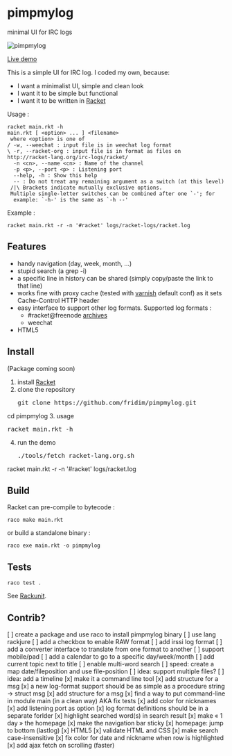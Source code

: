 pimpmylog
==========

minimal UI for IRC logs

![pimpmylog](http://i.imgur.com/kwabIOD.png)

[Live demo](http://logs.onfi.re/racket/)

This is a simple UI for IRC log. I coded my own, because:

* I want a minimalist UI, simple and clean look
* I want it to be simple but functional
* I want it to be written in [Racket](http://racket-lang.org)

Usage :

    racket main.rkt -h
    main.rkt [ <option> ... ] <filename>
     where <option> is one of
    / -w, --weechat : input file is in weechat log format
    \ -r, --racket-org : input file is in format as files on http://racket-lang.org/irc-logs/racket/
      -n <cn>, --name <cn> : Name of the channel
      -p <p>, --port <p> : Listening port
      --help, -h : Show this help
      -- : Do not treat any remaining argument as a switch (at this level)
     /|\ Brackets indicate mutually exclusive options.
     Multiple single-letter switches can be combined after one `-'; for
      example: `-h-' is the same as `-h --'

Example :

    racket main.rkt -r -n '#racket' logs/racket-logs/racket.log

Features
--------

* handy navigation (day, week, month, ...)
* stupid search (a grep -i)
* a specific line in history can be shared (simply copy/paste the link to that line)
* works fine with proxy cache (tested with [varnish](https://www.varnish-cache.org/) default conf) as it sets Cache-Control HTTP header
* easy interface to support other log formats. Supported log formats :
  * #racket@freenode [archives](http://racket-lang.org/irc-logs/racket/)
  * weechat
* HTML5

Install
-------
(Package coming soon)

1. install [Racket](http://racket-lang.org)
2. clone the repository
   <pre>git clone https://github.com/fridim/pimpmylog.git
cd pimpmylog</pre>
3. usage
   <pre>racket main.rkt -h</pre>

4. run the demo
   <pre>./tools/fetch_racket-lang.org.sh
racket main.rkt -r -n '#racket' logs/racket.log</pre>


Build
-----

Racket can pre-compile to bytecode :

    raco make main.rkt

or build a standalone binary :

    raco exe main.rkt -o pimpmylog

Tests
-----

    raco test .

See [Rackunit](http://docs.racket-lang.org/rackunit/).

Contrib?
--------

[ ] create a package and use raco to install pimpmylog binary
[ ] use lang rackjure
[ ] add a checkbox to enable RAW format
[ ] add irssi log format
[ ] add a converter interface to translate from one format to another
[ ] support mobile/pad
[ ] add a calendar to go to a specific day/week/month
[ ] add current topic next to title
[ ] enable multi-word search
[ ] speed: create a map date/fileposition and use file-position
[ ] idea: support multiple files?
[ ] idea: add a timeline
[x] make it a command line tool
[x] add structure for a msg
[x] a new log-format support should be as simple as a procedure string -> struct msg
[x] add structure for a msg
[x] find a way to put command-line in module main (in a clean way) AKA fix tests
[x] add color for nicknames
[x] add listening port as option
[x] log format definitions should be in a separate forlder
[x] highlight searched word(s) in search result
[x] make « 1 day » the homepage
[x] make the navigation bar sticky
[x] homepage: jump to bottom (lastlog)
[x] HTML5
[x] validate HTML and CSS
[x] make search case-insensitive
[x] fix color for date and nickname when row is highlighted
[x] add ajax fetch on scrolling (faster)
